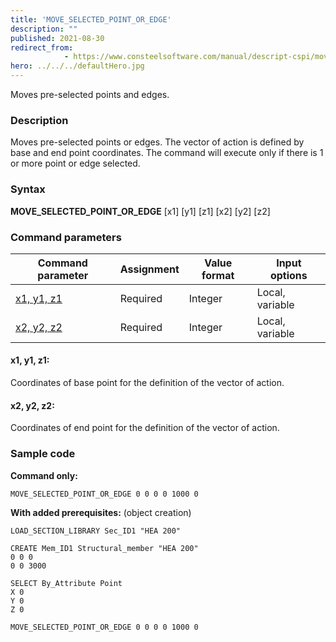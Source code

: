 ```yaml
---
title: 'MOVE_SELECTED_POINT_OR_EDGE'
description: ""
published: 2021-08-30
redirect_from: 
            - https://www.consteelsoftware.com/manual/descript-cspi/move_selected_point_or_edge/
hero: ../../../defaultHero.jpg
---
```


Moves pre-selected points and edges.

### Description

Moves pre-selected points or edges. The vector of action is defined by base and end point coordinates. The command will execute only if there is 1 or more point or edge selected.

### Syntax

**MOVE_SELECTED_POINT_OR_EDGE** \[x1] \[y1] \[z1] \[x2] \[y2] \[z2]

### Command parameters

| **Command parameter**   | **Assignment** | **Value format** | **Input options** |
| ----------------------- | -------------- | ---------------- | ----------------- |
| [x1, y1, z1](#x1-y1-z1) | Required       | Integer          | Local, variable   |
| [x2, y2, z2](#x2-y2-z2) | Required       | Integer          | Local, variable   |

#### x1, y1, z1:
Coordinates of base point for the definition of the vector of action.

#### x2, y2, z2:
Coordinates of end point for the definition of the vector of action.

### Sample code

**Command only:**
```
MOVE_SELECTED_POINT_OR_EDGE 0 0 0 0 1000 0
```

**With added prerequisites:** (object creation)
```
LOAD_SECTION_LIBRARY Sec_ID1 "HEA 200"

CREATE Mem_ID1 Structural_member "HEA 200"
0 0 0
0 0 3000

SELECT By_Attribute Point
X 0
Y 0
Z 0

MOVE_SELECTED_POINT_OR_EDGE 0 0 0 0 1000 0
```
